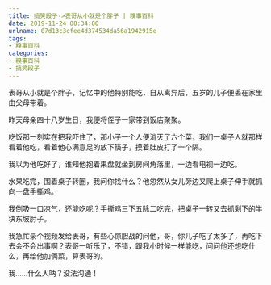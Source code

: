 ```yaml
---
title: 搞笑段子->表哥从小就是个胖子 | 糗事百科
date: 2019-11-24 00:34:00
urlname: 07d13c3cfee4d374534da56a1942915e
tags: 
- 糗事百科
categories:
- 糗事百科
- 搞笑段子
---
```

表哥从小就是个胖子，记忆中的他特别能吃，自从离异后，五岁的儿子便丢在家里由父母带着。

昨天母亲四十八岁生日，我便将侄子一家带到饭店聚聚。

吃饭那一刻实在把我吓住了，那小子一个人便消灭了六个菜，我们一桌子人就那样看着他吃，看着他心满意足的放下筷子，摸着肚皮打了一个隔。

我以为他吃好了，谁知他抱着果盘就坐到房间角落里，一边看电视一边吃。

水果吃完，围着桌子转圈，我问你找什么？他忽然从女儿旁边又爬上桌子伸手就抓向一盘手撕鸡。

我倒吸一口凉气，还能吃呢？手撕鸡三下五除二吃完，把桌子一转又去抓剩下的半块东坡肘子。

我急忙录个视频发给表哥，有些心惊胆战的问他，哥，你儿子吃了太多了，再吃下去会不会出事啊？表哥一听乐了，不错，跟我小时候一样能吃，问问他还想吃什么，再给他加俩菜，算表哥的。

我……什么人呐？没法沟通！


